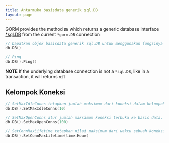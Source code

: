 ```yaml
---
title: Antarmuka basisdata generik sql.DB
layout: page
---
```


GORM provides the method `DB` which returns a generic database interface [*sql.DB](http://golang.org/pkg/database/sql/#DB) from the current `*gorm.DB` connection

```go
// Dapatkan objek basisdata generik sql.DB untuk menggunakan fungsinya
db.DB()

// Ping
db.DB().Ping()
```

**NOTE** If the underlying database connection is not a `*sql.DB`, like in a transaction, it will returns `nil`

## Kelompok Koneksi

```go
// SetMaxIdleConns tetapkan jumlah maksimum dari koneksi dalam kelompok koneksi diam.
db.DB().SetMaxIdleConns(10)

// SetMaxOpenConns atur jumlah maksimum koneksi terbuka ke basis data.
db.DB().SetMaxOpenConns(100)

// SetConnMaxLifetime tetapkan nilai maksimum dari waktu sebuah koneksi mungkin digunakan kembali.
db.DB().SetConnMaxLifetime(time.Hour)
```
